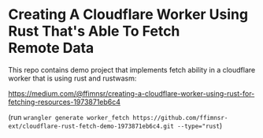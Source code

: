 # Creating A Cloudflare Worker Using Rust That's Able To Fetch Remote Data

This repo contains demo project that implements fetch ability in a cloudflare worker that is using rust and rustwasm:

https://medium.com/@ffimnsr/creating-a-cloudflare-worker-using-rust-for-fetching-resources-1973871eb6c4

(run `wrangler generate worker_fetch https://github.com/ffimnsr-ext/cloudflare-rust-fetch-demo-1973871eb6c4.git --type="rust`)
